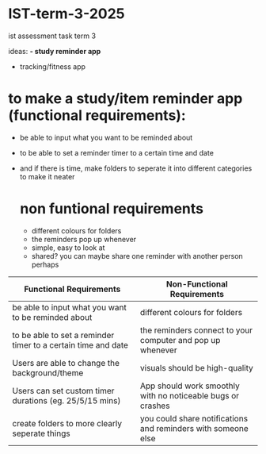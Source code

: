 # IST-term-3-2025
ist assessment task term 3

ideas:
**- study reminder app**
- tracking/fitness app

# to make a study/item reminder app (functional requirements):
- be able to input what you want to be reminded about
- to be able to set a reminder timer to a certain time and date
- and if there is time, make folders to seperate it into different categories to make it neater

  # non funtional requirements
  - different colours for folders
  - the reminders pop up whenever
  - simple, easy to look at
  - shared? you can maybe share one reminder with another person perhaps

| Functional Requirements | Non-Functional Requirements |
|------------------------------------------------------------------------------------------|---------------------------------------------------------------------------------------------| 
| be able to input what you want to be reminded about | different colours for folders | 
| to be able to set a reminder timer to a certain time and date | the reminders connect to your computer and pop up whenever |
| Users are able to change the background/theme | visuals should be high-quality | 
| Users can set custom timer durations (eg. 25/5/15 mins) | App should work smoothly with no noticeable bugs or crashes |
|create folders to more clearly seperate things | you could share notifications and reminders with someone else |
